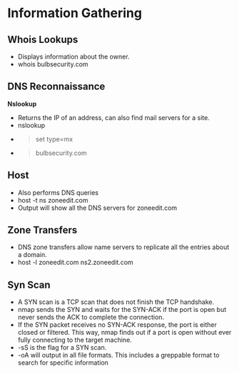 
# Information Gathering

## Whois Lookups
* Displays information about the owner.
* whois bulbsecurity.com

## DNS Reconnaissance
**Nslookup**
* Returns the IP of an address, can also find mail servers for a site.
* nslookup
* > set type=mx
* > bulbsecurity.com

## Host
* Also performs DNS queries
* host -t ns zoneedit.com
* Output will show all the DNS servers for zoneedit.com

## Zone Transfers
* DNS zone transfers allow name servers to replicate all the entries about a domain.
* host -l zoneedit.com ns2.zoneedit.com

## Syn Scan
* A SYN scan is a TCP scan that does not finish the TCP handshake. 
* nmap sends the SYN and waits for the SYN-ACK if the port is open but never sends the ACK to complete the connection.
* If the SYN packet receives no SYN-ACK response, the port is either closed or filtered. This way, nmap finds out if a
port is open without ever fully connecting to the target machine.
* -sS is the flag for a SYN scan.
* -oA will output in all file formats. This includes a greppable format to search for specific information
